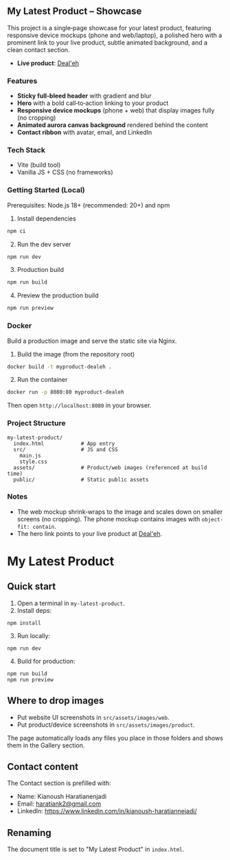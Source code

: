 ## My Latest Product – Showcase

This project is a single‑page showcase for your latest product, featuring responsive device mockups (phone and web/laptop), a polished hero with a prominent link to your live product, subtle animated background, and a clean contact section.

- **Live product**: [Deal'eh](http://www.dealeh.live/)

### Features
- **Sticky full‑bleed header** with gradient and blur
- **Hero** with a bold call‑to‑action linking to your product
- **Responsive device mockups** (phone + web) that display images fully (no cropping)
- **Animated aurora canvas background** rendered behind the content
- **Contact ribbon** with avatar, email, and LinkedIn

### Tech Stack
- Vite (build tool)
- Vanilla JS + CSS (no frameworks)

### Getting Started (Local)
Prerequisites: Node.js 18+ (recommended: 20+) and npm

1) Install dependencies
```bash
npm ci
```

2) Run the dev server
```bash
npm run dev
```

3) Production build
```bash
npm run build
```

4) Preview the production build
```bash
npm run preview
```

### Docker
Build a production image and serve the static site via Nginx.

1) Build the image (from the repository root)
```bash
docker build -t myproduct-dealeh .
```

2) Run the container
```bash
docker run -p 8080:80 myproduct-dealeh
```
Then open `http://localhost:8080` in your browser.

### Project Structure
```
my-latest-product/
  index.html            # App entry
  src/                  # JS and CSS
    main.js
    style.css
  assets/               # Product/web images (referenced at build time)
  public/               # Static public assets
```

### Notes
- The web mockup shrink‑wraps to the image and scales down on smaller screens (no cropping). The phone mockup contains images with `object-fit: contain`.
- The hero link points to your live product at [Deal'eh](http://www.dealeh.live/).

My Latest Product
=================

Quick start
-----------

1. Open a terminal in `my-latest-product`.
2. Install deps:
```
npm install
```
3. Run locally:
```
npm run dev
```
4. Build for production:
```
npm run build
npm run preview
```

Where to drop images
--------------------

- Put website UI screenshots in `src/assets/images/web`.
- Put product/device screenshots in `src/assets/images/product`.

The page automatically loads any files you place in those folders and shows them in the Gallery section.

Contact content
---------------

The Contact section is prefilled with:
- Name: Kianoush Haratianenjadi
- Email: haratiank2@gmail.com
- LinkedIn: https://www.linkedin.com/in/kianoush-haratiannejadi/

Renaming
--------

The document title is set to "My Latest Product" in `index.html`.
